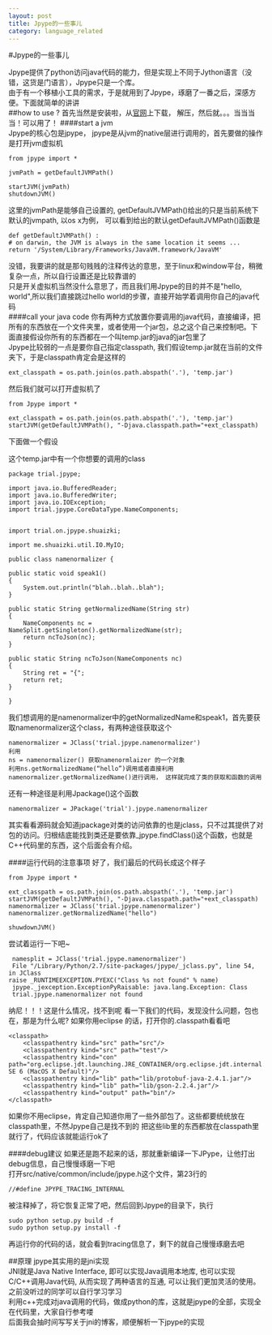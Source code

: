 ```yaml
---
layout: post
title: Jpype的一些事儿
category: language_related
---
```

#Jpype的一些事儿

Jpype提供了python访问java代码的能力，但是实现上不同于Jython语言（没错，这货是门语言），Jpype只是一个库。  
由于有一个移植小工具的需求，于是就用到了Jpype，琢磨了一番之后，深感方便。下面就简单的讲讲  
##how to use ?
首先当然是安装啦，从[官网](http://jpype.sourceforge.net)上下载， 解压，然后就。。。当当当当！可以用了！
####start a jvm  
Jpype的核心包是jpype， jpype是从jvm的native层进行调用的，首先要做的操作是打开jvm虚拟机  

    from jpype import *
    
    jvmPath = getDefaultJVMPath()
    
    startJVM(jvmPath)
    shutdownJVM()
   这里的jvmPath是能够自己设置的, getDefaultJVMPath()给出的只是当前系统下默认的jvmpath, 以os x为例， 可以看到给出的默认getDefaultJVMPath()函数是
   
    def getDefaultJVMPath() :
    # on darwin, the JVM is always in the same location it seems ...
    return '/System/Library/Frameworks/JavaVM.framework/JavaVM'
    
  没错，我要讲的就是那句贱贱的注释传达的意思，至于linux和window平台，稍微复杂一点，所以自行设置还是比较靠谱的  
  只是开关虚拟机当然没什么意思了，而且我们用Jpype的目的并不是"hello, world",所以我们直接跳过hello world的步骤，直接开始学着调用你自己的java代码  
####call your java code
   你有两种方式放置你要调用的java代码，直接编译，把所有的东西放在一个文件夹里，或者使用一个jar包，总之这个自己来控制吧。下面直接假设你所有的东西都在一个叫temp.jar的java的jar包里了  
   Jpype比较弱的一点是要你自己指定classpath, 我们假设temp.jar就在当前的文件夹下，于是classpath肯定会是这样的  
   
    ext_classpath = os.path.join(os.path.abspath('.'), 'temp.jar')
    
   然后我们就可以打开虚拟机了
    
    from Jpype import *
    
    ext_classpath = os.path.join(os.path.abspath('.'), 'temp.jar')
    startJVM(getDefaultJVMPath(), "-Djava.classpath.path="+ext_classpath)
    
   下面做一个假设
    
   这个temp.jar中有一个你想要的调用的class
    
    package trial.jpype;

    import java.io.BufferedReader;
    import java.io.BufferedWriter;
    import java.io.IOException;
    import trial.jpype.CoreDataType.NameComponents;


    import trial.on.jpype.shuaizki;

    import me.shuaizki.util.IO.MyIO;

    public class namenormalizer {

	public static void speak1()
	{
		System.out.println("blah..blah..blah");
	}
	
	public static String getNormalizedName(String str)
	{
		NameComponents nc = NameSplit.getSingleton().getNormalizedName(str);
		return ncToJson(nc);
	}
	
	public static String ncToJson(NameComponents nc)
	{
		String ret = "{";
		return ret;
	}
	
	}
	
我们想调用的是namenormalizer中的getNormalizedName和speak1，首先要获取namenormalizer这个class，有两种途径获取这个
    
    namenormalizer = JClass('trial.jpype.namenormalizer')
    利用
    ns = namenormalizer() 获取namenormlaizer 的一个对象
    利用ns.getNormalizedName(“hello”)调用或者直接利用 namenormalizer.getNormalizedName()进行调用， 这样就完成了类的获取和函数的调用
    
还有一种途径是利用Jpackage()这个函数
    
    namenormalizer = JPackage('trial').jpype.namenormalizer
   
   其实看看源码就会知道jpackage对类的访问依靠的也是jclass，只不过其提供了对包的访问。归根结底能找到类还是要依靠_jpype.findClass()这个函数，也就是C++代码里的东西，这个后面会有介绍。  
   
####运行代码的注意事项
   好了，我们最后的代码长成这个样子
    
    from Jpype import *
    
    ext_classpath = os.path.join(os.path.abspath('.'), 'temp.jar')
    startJVM(getDefaultJVMPath(), "-Djava.classpath.path="+ext_classpath)
    namenormalizer = JClass('trial.jpype.namenormalizer')
    namenormalizer.getNormalizedName("hello")
    
    shuwdownJVM()

   尝试着运行一下吧~
     
     namesplit = JClass('trial.jpype.namenormalizer')
     File "/Library/Python/2.7/site-packages/jpype/_jclass.py", line 54, in JClass
    raise _RUNTIMEEXCEPTION.PYEXC("Class %s not found" % name)
     jpype._jexception.ExceptionPyRaisable: java.lang.Exception: Class
     trial.jpype.namenormalizer not found
  纳尼！！！这是什么情况，找不到呢
  看一下我们的代码，发现没什么问题，包也在，那是为什么呢? 如果你用eclipse 的话，打开你的.classpath看看吧
    
    <classpath>
        <classpathentry kind="src" path="src"/>
        <classpathentry kind="src" path="test"/>
        <classpathentry kind="con" path="org.eclipse.jdt.launching.JRE_CONTAINER/org.eclipse.jdt.internal.launching.macosx.MacOSXType/Java SE 6 (MacOS X Default)"/>
        <classpathentry kind="lib" path="lib/protobuf-java-2.4.1.jar"/>
        <classpathentry kind="lib" path="lib/gson-2.2.4.jar"/>
        <classpathentry kind="output" path="bin"/>
    </classpath>
   如果你不用eclipse，肯定自己知道你用了一些外部包了。这些都要统统放在classpath里，不然Jpype自己是找不到的
    把这些lib里的东西都放在classpath里就行了，代码应该就能运行ok了
    
####debug建议
如果还是跑不起来的话，那就重新编译一下JPype，让他打出debug信息，自己慢慢琢磨一下吧  
打开src/native/common/include/jpype.h这个文件，第23行的
    
    //#define JPYPE_TRACING_INTERNAL
    
  被注释掉了，将它恢复正常了吧，然后回到Jpype的目录下，执行
  
    sudo python setup.py build -f
    sudo python setup.py install -f
    
  再运行你的代码的话，就会看到tracing信息了，剩下的就自己慢慢琢磨去吧
  
##原理
jpype其实用的是jni实现  
JNI就是Java Native Interface, 即可以实现Java调用本地库, 也可以实现C/C++调用Java代码, 从而实现了两种语言的互通, 可以让我们更加灵活的使用。  
之前没听过的同学可以自行学习学习  
利用c++完成对java调用的代码，做成python的库，这就是jpype的全部，实现全在代码里，大家自行参考喽  
后面我会抽时间写写关于jni的博客，顺便解析一下jpype的实现
  
